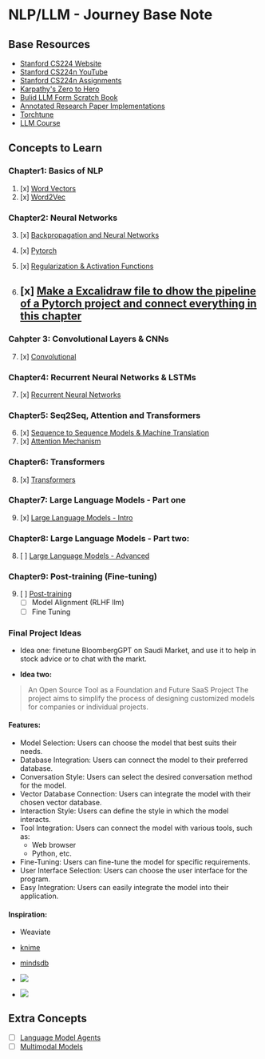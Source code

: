 # NLP/LLM - Journey Base Note

## Base Resources
- [Stanford CS224 Website](https://web.stanford.edu/class/cs224n/)
- [Stanford CS224n YouTube](https://www.youtube.com/playlist?list=PLoROMvodv4rMFqRtEuo6SGjY4XbRIVRd4)
- [Stanford CS224n Assignments](https://github.com/amanchadha/stanford-cs224n-assignments-2021)
- [Karpathy's Zero to Hero](https://youtube.com/playlist?list=PLAqhIrjkxbuWI23v9cThsA9GvCAUhRvKZ&si=9FmRYnBaGLTNrm1S)
- [Bulid LLM Form Scratch Book](https://www.manning.com/books/build-a-large-language-model-from-scratch/)
- [Annotated Research Paper Implementations](https://nn.labml.ai/)
- [Torchtune](https://pytorch.org/torchtune/main/index.html)
- [LLM Course](https://github.com/mlabonne/llm-course)

## Concepts to Learn
### Chapter1: Basics of NLP
1. [x] [Word Vectors](Chapter1/word2vec.md)
2. [x] [Word2Vec](Chapter1/word2vec.md)

### Chapter2: Neural Networks
3. [x] [Backpropagation and Neural Networks](Chapter2/backpropagation_nn.md)
4. [x] [Pytorch](Chapter2/pytorch.md)
5. [x] [Regularization & Activation Functions](Chapter2/regularization.md)

6. [x] [Make a Excalidraw file to dhow the pipeline of a Pytorch project and connect everything in this chapter](https://excalidraw.com/)
    - 

### Cahpter 3: Convolutional Layers & CNNs
7. [x] [Convolutional](Chapter3/convolutional.md)

### Chapter4: Recurrent Neural Networks & LSTMs
7. [x] [Recurrent Neural Networks](Chapter4/rnn.md)

### Chapter5: Seq2Seq, Attention and Transformers
6. [x] [Sequence to Sequence Models & Machine Translation](Chapter5/seq2seq.md)
7. [x] [Attention Mechanism](Chapter5/attention.md)
### Chapter6:  Transformers
8. [x] [Transformers](Chapter6/transformers.md)

### Chapter7:  Large Language Models - Part one
9. [x] [Large Language Models - Intro](Chapter7/llm.md)

### Chapter8: Large Language Models - Part two:
8. [ ] [Large Language Models - Advanced](Chapter8/llm_advanced.md)

### Chapter9: Post-training (Fine-tuning)
9. [ ] [Post-training](Chapter9/posttraining.md)
    - [ ] Model Alignment (RLHF llm)
    - [ ] Fine Tuning

### Final Project Ideas
- Idea one: finetune BloombergGPT on Saudi Market, and use it to help in stock advice or to chat with the markt.

- **Idea two:** 
> An Open Source Tool as a Foundation and Future SaaS Project
The project aims to simplify the process of designing customized models for companies or individual projects.
#### Features:
- Model Selection: Users can choose the model that best suits their needs.
- Database Integration: Users can connect the model to their preferred database.
- Conversation Style: Users can select the desired conversation method for the model.
- Vector Database Connection: Users can integrate the model with their chosen vector database.
- Interaction Style: Users can define the style in which the model interacts.
- Tool Integration: Users can connect the model with various tools, such as:
    - Web browser
    - Python, etc.
- Fine-Tuning: Users can fine-tune the model for specific requirements.
- User Interface Selection: Users can choose the user interface for the program.
- Easy Integration: Users can easily integrate the model into their application.
#### Inspiration:
- Weaviate
- [knime](https://www.knime.com/)
- [mindsdb](https://mindsdb.com/)

- ![](https://www.aporia.com/wp-content/webp-express/webp-images/uploads/2024/02/image-4.png.webp)
- ![](https://www.aporia.com/wp-content/webp-express/webp-images/uploads/2024/02/image-1.png.webp)

## Extra Concepts
- [ ] [Language Model Agents](Extra/lm_agents.md)
- [ ] [Multimodal Models](Extra/multimodal.md)